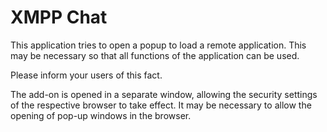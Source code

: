 XMPP Chat
=========

This application tries to open a popup to load a remote application. This may be necessary so that all functions of the application can be used.

Please inform your users of this fact.

The add-on is opened in a separate window, allowing the security settings of the respective browser to take effect. It may be necessary to allow the opening of pop-up windows in the browser.

